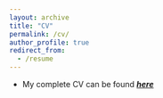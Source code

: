 ```yaml
---
layout: archive
title: "CV"
permalink: /cv/
author_profile: true
redirect_from:
  - /resume
---
```


* My complete CV can be found [_**here**_](https://drive.google.com/file/d/13CKYjbp5NgdY4svvGdFd1AnZOrwiODLG/view?usp=sharing)
